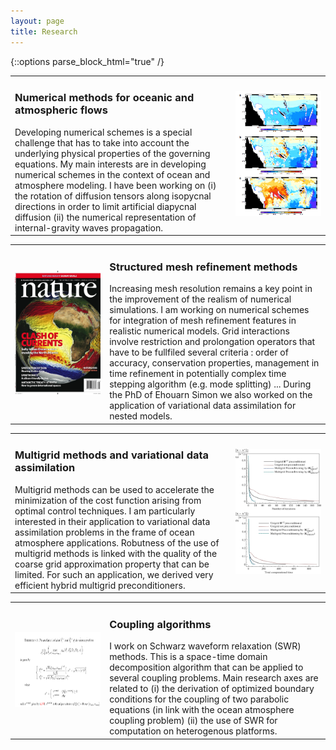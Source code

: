 ```yaml
---
layout: page
title: Research
---
```


{::options parse_block_html="true" /}

<table>
<tr>
<td style="vertical-align: baseline; width:70%">
<h3>Numerical methods for oceanic and atmospheric flows</h3>
Developing numerical schemes is a special challenge that has to take into account the underlying physical properties of the governing equations. My main interests are in developing numerical schemes in the context of ocean and atmosphere modeling. I have been working on (i) the rotation of diffusion tensors along isopycnal directions in order to limit artificial diapycnal diffusion (ii) the numerical representation of internal-gravity waves propagation.
</td>
<td style="vertical-align: middle; width:30%">
<p><img src="patrick_noumea.png" alt="" height="200px" width="200px" /></p>
</td>
</tr>
</table>


<table>
<tr>
<td style="vertical-align: middle; width:30%">
<p><img src="nature.jpg" alt="" height="200px" width="160px" /></p>
</td>
<td style="vertical-align: baseline; width:70%">
<h3>Structured mesh refinement methods</h3>  
Increasing mesh resolution remains a key point in the improvement of the realism of numerical simulations. I am working on numerical schemes for integration of mesh refinement features in realistic numerical models. Grid interactions involve restriction and prolongation operators that have to be fullfiled several criteria : order of accuracy, conservation properties, management in time refinement in potentially complex time stepping algorithm (e.g. mode splitting) ... During the PhD of Ehouarn Simon we also worked on the application of variational data assimilation for nested models.
</td>
</tr>
</table>

<table>
<tr>
<td style="vertical-align: baseline; width:70%">
<h3>Multigrid methods and variational data assimilation</h3> 
Multigrid methods can be used to accelerate the minimization of the cost function arising from optimal control techniques. I am particularly interested in their application to variational data assimilation problems in the frame of ocean atmosphere applications. Robutness of the use of multigrid methods is linked with the quality of the coarse grid approximation property that can be limited. For such an application, we derived very efficient hybrid multigrid preconditioners.
</td>
<td style="vertical-align: middle; width:30%">
<p><img src="multigrid.jpg" alt="" height="200px" width="200px" /></p>
</td>
</tr>
</table>

<table>
<tr>
<td style="vertical-align: middle; width:30%">
<p><img src="schwarz.PNG" alt="" height="120px" width="160px" /></p>
</td>
<td style="vertical-align: baseline; width:70%">
<h3>Coupling algorithms</h3>  
I work on Schwarz waveform relaxation (SWR) methods. This is a space-time domain decomposition algorithm that can be applied to several coupling problems. Main research axes are related to (i) the derivation of optimized boundary conditions for the coupling of two parabolic equations (in link with the ocean atmosphere coupling problem) (ii) the use of SWR for computation on heterogenous platforms.
</td>
</tr>
</table>
